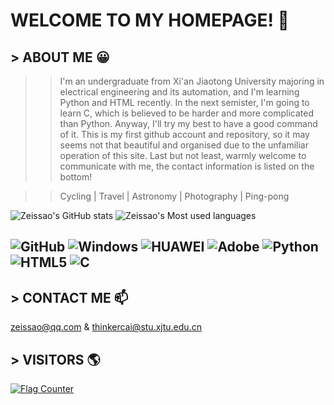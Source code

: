 # WELCOME TO MY HOMEPAGE! 👋 
## > ABOUT ME 😀
>> I'm an undergraduate from Xi'an Jiaotong University majoring in electrical engineering and its automation, and I'm learning Python and HTML recently. In the next semister, I'm going to learn C, which is believed to be harder and more complicated than Python. Anyway, I'll try my best to have a good command of it. This is my first github account and repository, so it may seems not that beautiful and organised due to the unfamiliar operation of this site. Last but not least, warmly welcome to communicate with me, the contact information is listed on the bottom!         
  
>> Cycling  |  Travel  |  Astronomy  |  Photography  |  Ping-pong    

![Zeissao's GitHub stats](https://github-readme-stats.vercel.app/api?username=zeissao&show_icons=true&bg_color=0,E66346,904E95&title_color=FFFFFF&text_color=FFFFFF&icon_color=FFFFFF&hide_border=True)
![Zeissao's Most used languages](https://github-readme-stats.vercel.app/api/top-langs/?username=zeissao&langs_count=10&layout=compact)   
## ![GitHub](https://img.shields.io/badge/GitHub-black?logo=github) ![Windows](https://img.shields.io/badge/Windows-blue?logo=Windows) ![HUAWEI](https://img.shields.io/badge/HUAWEI-FF0000?logo=HUAWEI) ![Adobe](https://img.shields.io/badge/Adobe-purple?logo=Adobe) ![Python](https://img.shields.io/badge/Python-green?logo=Python) ![HTML5](https://img.shields.io/badge/-HTML5-DC143C?style=flat&logo=html5&logoColor=white) ![C](https://img.shields.io/badge/-C%20&%20C++-659ad2?style=flat&logo=c%2B%2B&logoColor=ffffff")
## > CONTACT ME 📫
zeissao@qq.com & thinkercai@stu.xjtu.edu.cn
## > VISITORS 🌎
<a href="https://info.flagcounter.com/Rybv"><img src="https://s04.flagcounter.com/map/Rybv/size_l/txt_000000/border_CCCCCC/pageviews_1/viewers_0/flags_0/" alt="Flag Counter" border="0"></a>
